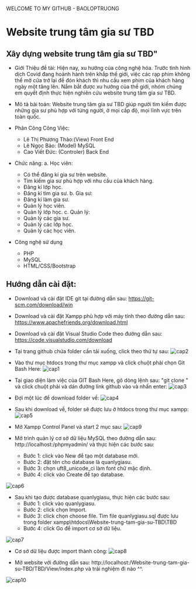 WELCOME TO MY GITHUB - BAOLOPTRUONG

# Website trung tâm gia sư TBD

## Xây dựng website trung tâm gia sư TBD"
* Giới Thiệu đề tài: Hiện nay, xu hướng của công nghệ hóa. Trước tình hình dịch Covid đang hoành hành trên khắp thế giới, việc các rạp phim
  không thể mở cửa trở lại để đón khách thì nhu cầu xem phim của khách hàng ngày một tăng lên. Nắm bắt được xu hướng của thế giới, nhóm chúng em quyết định thực hiện nghiên cứu website trung tâm gia sư TBD.
* Mô tả bài toán: Website trung tâm gia sư TBD giúp người tìm kiếm được những gia sư phù hợp với từng người, ở mọi cấp độ, mọi lĩnh vực trên toàn quốc.
* Phân Công Công Việc:
  - Lê Thị Phương Thảo:(View) Front End
  - Lê Ngọc Bảo: (Model) MySQL
  - Cao Viết Đức: (Controler) Back End
  
* Chức năng:
  a. Học viên:
  + Có thể đăng kí gia sư trên website.
  + Tìm kiếm gia sư phù hợp với nhu cầu của khách hàng.
  + Đăng kí lớp học.
  + Đăng kí tìm gia sư.
  b. Gia sư:
  + Đăng kí làm gia sư.
  + Quản lý học viên.
  + Quản lý lớp học.
  c. Quản lý:
  + Quản lý các gia sư.
  + Quản lý các lớp học.
  + Quản lý các học viên.
* Công nghệ sử dụng
  - PHP
  - MySQL
  - HTML/CSS/Bootstrap

## Hướng dẫn cài đặt:
  - Download và cài đặt IDE git  tại đường dẫn sau: https://git-scm.com/download/win
  - Download và cài đặt Xampp phù hợp với máy tính theo đường dẫn sau: https://www.apachefriends.org/download.html
  - Download và cài đặt Visual Studio Code theo đường dẫn sau: https://code.visualstudio.com/download
  - Tại trang github chứa folder cần tải xuống, click theo thứ tự sau:
  ![cap2](https://user-images.githubusercontent.com/71202592/105790303-a44b0a80-5fb6-11eb-9a88-e735874bc25d.png)
  
  - Vào thư mục htdocs trong thư mục xampp và click chuột phải chọn Git Bash Here:
  ![cap1](https://user-images.githubusercontent.com/71202592/105789191-8ed4e100-5fb4-11eb-9f53-defba67ccd72.png)
  
  - Tại giao diện làm việc của GIT Bash Here, gõ dòng lệnh sau: "git clone " và click chuột phải và dán đường link github vào và nhấn enter:
  ![cap3](https://user-images.githubusercontent.com/71202592/105790778-7e723580-5fb7-11eb-8280-c539e88944e4.png)
  
  - Đợi một lúc để download folder về:
  ![cap4](https://user-images.githubusercontent.com/71202592/105792766-87183b00-5fba-11eb-8dbe-090f78452317.png)
  
  - Sau khi download về, folder sẽ được lưu ở htdocs trong thư mục xampp:
  ![cap5](https://user-images.githubusercontent.com/71202592/105792942-d5c5d500-5fba-11eb-8e67-4ca125344ca5.png)
  
  - Mở Xampp Control Panel và start 2 mục sau:
  ![cap9](https://user-images.githubusercontent.com/71202592/105795308-3525e400-5fbf-11eb-9a2b-7eba2688e7ca.png)
  
  - Mở trình quản lý cơ sở dữ liệu MySQL theo đường dẫn sau: http://localhost:/phpmyadmin/ và thực hiện các bước sau:
    + Bước 1: click vào New để tạo một database mới.
    + Bước 2: đặt tên cho database là quanlygiasu.
    + Bước 3: chọn uft8_unicode_ci làm font chữ mặc định.
    + Bước 4: click vào Create để tạo database.
   
   ![cap6](https://user-images.githubusercontent.com/71202592/105793845-71a41080-5fbc-11eb-9d44-107eb3b8fd9d.png)
   
  - Sau khi tạo được database quanlygiasu, thực hiện các bước sau:
    + Bước 1: click vào quanlygiasu.
    + Bước 2: click chọn Import.
    + Bước 3: click chọn choose file. Tìm file quanlygiasu.sql được lưu trong folder xampp\htdocs\Website-trung-tam-gia-su-TBD\TBD
    + Bước 4: click Go để import cơ sở dữ liệu.
    
   ![cap7](https://user-images.githubusercontent.com/71202592/105794654-fe030300-5fbd-11eb-8325-8da28e1f9087.png)
   
  - Cơ sở dữ liệu được import thành công:
  ![cap8](https://user-images.githubusercontent.com/71202592/105794830-6651e480-5fbe-11eb-8938-36f8a23b8b21.png)
  
  - Mở website với đường dẫn sau: http://localhost:/Website-trung-tam-gia-su-TBD/TBD/View/index.php và trải nghiệm đi nào ^^.
  
  ![cap10](https://user-images.githubusercontent.com/71202592/105795555-a06fb600-5fbf-11eb-899b-3120f38e4c99.png)